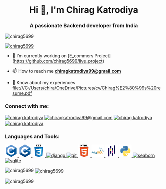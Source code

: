 <h1 align="center">Hi 👋, I'm Chirag Katrodiya</h1>
<h3 align="center">A passionate Backend developer from India</h3>

<p align="left"> <img src="https://komarev.com/ghpvc/?username=chirag5699&label=Profile%20views&color=0e75b6&style=flat" alt="chirag5699" /> </p>

<p align="left"> <a href="https://github.com/ryo-ma/github-profile-trophy"><img src="https://github-profile-trophy.vercel.app/?username=chirag5699" alt="chirag5699" /></a> </p>

- 🔭 I’m currently working on [E_commers Project] (https://github.com/chirag5699/live_project)

- 📫 How to reach me **chiragkatrodiya99@gmail.com**

- 📄 Know about my experiences [file:///C:/Users/chira/OneDrive/Pictures/cv/Chirag%E2%80%99s%20resume.pdf](file:///C:/Users/chira/OneDrive/Pictures/cv/Chirag%E2%80%99s%20resume.pdf)

<h3 align="left">Connect with me:</h3>
<p align="left">
<a href="https://linkedin.com/in/chirag katrodiya" target="blank"><img align="center" src="https://raw.githubusercontent.com/rahuldkjain/github-profile-readme-generator/master/src/images/icons/Social/linked-in-alt.svg" alt="chirag katrodiya" height="30" width="40" /></a>
<a href="https://kaggle.com/chiragkatrodiya99@gmail.com" target="blank"><img align="center" src="https://raw.githubusercontent.com/rahuldkjain/github-profile-readme-generator/master/src/images/icons/Social/kaggle.svg" alt="chiragkatrodiya99@gmail.com" height="30" width="40" /></a>
<a href="https://fb.com/chirag katrodiya" target="blank"><img align="center" src="https://raw.githubusercontent.com/rahuldkjain/github-profile-readme-generator/master/src/images/icons/Social/facebook.svg" alt="chirag katrodiya" height="30" width="40" /></a>
<a href="https://www.hackerrank.com/chirag katrodiya" target="blank"><img align="center" src="https://raw.githubusercontent.com/rahuldkjain/github-profile-readme-generator/master/src/images/icons/Social/hackerrank.svg" alt="chirag katrodiya" height="30" width="40" /></a>
</p>

<h3 align="left">Languages and Tools:</h3>
<p align="left"> <a href="https://www.cprogramming.com/" target="_blank" rel="noreferrer"> <img src="https://raw.githubusercontent.com/devicons/devicon/master/icons/c/c-original.svg" alt="c" width="40" height="40"/> </a> <a href="https://www.w3schools.com/cpp/" target="_blank" rel="noreferrer"> <img src="https://raw.githubusercontent.com/devicons/devicon/master/icons/cplusplus/cplusplus-original.svg" alt="cplusplus" width="40" height="40"/> </a> <a href="https://www.w3schools.com/css/" target="_blank" rel="noreferrer"> <img src="https://raw.githubusercontent.com/devicons/devicon/master/icons/css3/css3-original-wordmark.svg" alt="css3" width="40" height="40"/> </a> <a href="https://www.djangoproject.com/" target="_blank" rel="noreferrer"> <img src="https://cdn.worldvectorlogo.com/logos/django.svg" alt="django" width="40" height="40"/> </a> <a href="https://git-scm.com/" target="_blank" rel="noreferrer"> <img src="https://www.vectorlogo.zone/logos/git-scm/git-scm-icon.svg" alt="git" width="40" height="40"/> </a> <a href="https://www.w3.org/html/" target="_blank" rel="noreferrer"> <img src="https://raw.githubusercontent.com/devicons/devicon/master/icons/html5/html5-original-wordmark.svg" alt="html5" width="40" height="40"/> </a> <a href="https://www.mysql.com/" target="_blank" rel="noreferrer"> <img src="https://raw.githubusercontent.com/devicons/devicon/master/icons/mysql/mysql-original-wordmark.svg" alt="mysql" width="40" height="40"/> </a> <a href="https://pandas.pydata.org/" target="_blank" rel="noreferrer"> <img src="https://raw.githubusercontent.com/devicons/devicon/2ae2a900d2f041da66e950e4d48052658d850630/icons/pandas/pandas-original.svg" alt="pandas" width="40" height="40"/> </a> <a href="https://www.python.org" target="_blank" rel="noreferrer"> <img src="https://raw.githubusercontent.com/devicons/devicon/master/icons/python/python-original.svg" alt="python" width="40" height="40"/> </a> <a href="https://seaborn.pydata.org/" target="_blank" rel="noreferrer"> <img src="https://seaborn.pydata.org/_images/logo-mark-lightbg.svg" alt="seaborn" width="40" height="40"/> </a> <a href="https://www.sqlite.org/" target="_blank" rel="noreferrer"> <img src="https://www.vectorlogo.zone/logos/sqlite/sqlite-icon.svg" alt="sqlite" width="40" height="40"/> </a> </p>

<p><img align="left" src="https://github-readme-stats.vercel.app/api/top-langs?username=chirag5699&show_icons=true&locale=en&layout=compact" alt="chirag5699" /></p>

<p>&nbsp;<img align="center" src="https://github-readme-stats.vercel.app/api?username=chirag5699&show_icons=true&locale=en" alt="chirag5699" /></p>

<p><img align="center" src="https://github-readme-streak-stats.herokuapp.com/?user=chirag5699&" alt="chirag5699" /></p>
